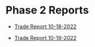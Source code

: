 # Phase 2 Reports


- [Trade Report 10-18-2022](TradeReport_10-18-2022.md)

- [Trade Report 10-19-2022](TradeReport_10-19-2022.md)

